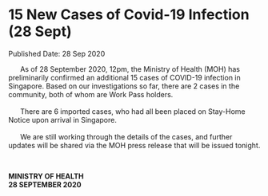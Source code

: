 <html>
    <meta http-equiv="Content-Type" content="text/html; charset=utf-8"/>
    <meta charset="utf-8"/>
    <title>15 New Cases of Covid-19 Infection  (28 Sept)</title>
    <body><h1>15 New Cases of Covid-19 Infection  (28 Sept)</h1>
    <p>Published Date: 28 Sep 2020</p> <p>&nbsp; &nbsp; &nbsp; As of 28 September 2020, 12pm, the Ministry of Health (MOH) has preliminarily confirmed an additional 15 cases of COVID-19 infection in Singapore. Based on our investigations so far, there are 2 cases in the community, both of whom are Work Pass holders. <br><br>&nbsp; &nbsp; &nbsp; There are 6 imported cases, who had all been placed on Stay-Home Notice upon arrival in Singapore. <br><br>&nbsp; &nbsp; &nbsp; We are still working through the details of the cases, and further updates will be shared via the MOH press release that will be issued tonight.</p> <p>&nbsp;</p> <div> <p><strong>MINISTRY OF HEALTH<br></strong><strong>28 SEPTEMBER 2020</strong></p> </div></body>
</html>